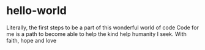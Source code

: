 # hello-world
Literally, the first steps to be a part of this wonderful world of code
Code for me is a path to become able to help the kind help humanity
I seek.
With faith, hope and love
